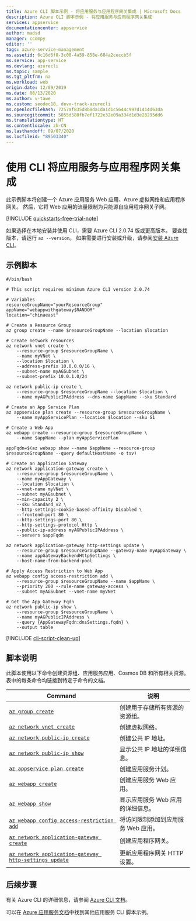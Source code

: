 ```yaml
---
title: Azure CLI 脚本示例 - 将应用服务与应用程序网关集成 | Microsoft Docs
description: Azure CLI 脚本示例 - 将应用服务与应用程序网关集成
services: appservice
documentationcenter: appservice
author: madsd
manager: ccompy
editor: ''
tags: azure-service-management
ms.assetid: 6c16d6f8-3c08-4a59-858e-684a2ceccb5f
ms.service: app-service
ms.devlang: azurecli
ms.topic: sample
ms.tgt_pltfrm: na
ms.workload: web
origin.date: 12/09/2019
ms.date: 08/13/2020
ms.author: v-tawe
ms.custom: seodec18, devx-track-azurecli
ms.openlocfilehash: 7257af835d8b8da1da1d1c5644c997d1414d63da
ms.sourcegitcommit: 5055d580fb7ef1722e32e09a334d1d3e28295dd6
ms.translationtype: HT
ms.contentlocale: zh-CN
ms.lasthandoff: 09/07/2020
ms.locfileid: "89503340"
---
```

# <a name="integrate-app-service-with-application-gateway-using-cli"></a>使用 CLI 将应用服务与应用程序网关集成

此示例脚本将创建一个 Azure 应用服务 Web 应用、Azure 虚拟网络和应用程序网关。 然后，它将 Web 应用的流量限制为只能源自应用程序网关子网。

[!INCLUDE [quickstarts-free-trial-note](../../../includes/quickstarts-free-trial-note.md)]

<!-- [!INCLUDE [cloud-shell-try-it.md](../../../includes/cloud-shell-try-it.md)] -->

如果选择在本地安装并使用 CLI，需要 Azure CLI 2.0.74 版或更高版本。 要查找版本，请运行 `az --version`。 如果需要进行安装或升级，请参阅[安装 Azure CLI]( /cli/install-azure-cli)。

## <a name="sample-script"></a>示例脚本

```azurecli
#/bin/bash

# This script requires minimum Azure CLI version 2.0.74

# Variables
resourceGroupName="yourResourceGroup"
appName="webappwithgateway$RANDOM"
location="chinaeast"

# Create a Resource Group 
az group create --name $resourceGroupName --location $location

# Create network resources
az network vnet create \
    --resource-group $resourceGroupName \
    --name myVNet \
    --location $location \
    --address-prefix 10.0.0.0/16 \
    --subnet-name myAGSubnet \
    --subnet-prefix 10.0.1.0/24

az network public-ip create \
    --resource-group $resourceGroupName --location $location \
    --name myAGPublicIPAddress --dns-name $appName --sku Standard

# Create an App Service Plan
az appservice plan create --resource-group $resourceGroupName \
    --name myAppServicePlan --location $location --sku S1

# Create a Web App
az webapp create --resource-group $resourceGroupName \
    --name $appName --plan myAppServicePlan

appFqdn=$(az webapp show --name $appName --resource-group $resourceGroupName --query defaultHostName -o tsv)

# Create an Application Gateway
az network application-gateway create \
    --resource-group $resourceGroupName \
    --name myAppGateway \
    --location $location \
    --vnet-name myVNet \
    --subnet myAGsubnet \
    --min-capacity 2 \
    --sku Standard_v2 \
    --http-settings-cookie-based-affinity Disabled \
    --frontend-port 80 \
    --http-settings-port 80 \
    --http-settings-protocol Http \
    --public-ip-address myAGPublicIPAddress \
    --servers $appFqdn

az network application-gateway http-settings update \
    --resource-group $resourceGroupName --gateway-name myAppGateway \
    --name appGatewayBackendHttpSettings \
    --host-name-from-backend-pool

# Apply Access Restriction to Web App
az webapp config access-restriction add \
    --resource-group $resourceGroupName --name $appName \
    --priority 200 --rule-name gateway-access \
    --subnet myAGSubnet --vnet-name myVNet

# Get the App Gateway Fqdn
az network public-ip show \
    --resource-group $resourceGroupName \
    --name myAGPublicIPAddress \
    --query {AppGatewayFqdn:dnsSettings.fqdn} \
    --output table
```

[!INCLUDE [cli-script-clean-up](../../../includes/cli-script-clean-up.md)]

## <a name="script-explanation"></a>脚本说明

此脚本使用以下命令创建资源组、应用服务应用、Cosmos DB 和所有相关资源。 表中的每条命令均链接到特定于命令的文档。

| Command | 说明 |
|---|---|
| [`az group create`](https://docs.azure.cn/cli/group?view=azure-cli-latest#az-group-create) | 创建用于存储所有资源的资源组。 |
| [`az network vnet create`](https://docs.azure.cn/cli/network/vnet?view=azure-cli-latest#az-network-vnet-create) | 创建虚拟网络。 |
| [`az network public-ip create`](https://docs.azure.cn/cli/network/public-ip?view=azure-cli-latest#az-network-public-ip-create) | 创建公共 IP 地址。 |
| [`az network public-ip show`](https://docs.azure.cn/cli/network/public-ip?view=azure-cli-latest#az-network-public-ip-show) | 显示公共 IP 地址的详细信息。 |
| [`az appservice plan create`](https://docs.azure.cn/cli/appservice/plan?view=azure-cli-latest#az-appservice-plan-create) | 创建应用服务计划。 |
| [`az webapp create`](https://docs.azure.cn/cli/webapp?view=azure-cli-latest#az-webapp-create) | 创建应用服务 Web 应用。 |
| [`az webapp show`](https://docs.azure.cn/cli/webapp?view=azure-cli-latest#az-webapp-show) | 显示应用服务 Web 应用的详细信息。 |
| [`az webapp config access-restriction add`](https://docs.microsoft.com/cli/azure/webapp/config/access-restriction?view=azure-cli-latest#az-webapp-config-access-restriction-add) | 将访问限制添加到应用服务 Web 应用。 |
| [`az network application-gateway create`](https://docs.azure.cn/cli/network/application-gateway?view=azure-cli-latest#az-network-application-gateway-create) | 创建应用程序网关。 |
| [`az network application-gateway http-settings update`](https://docs.azure.cn/cli/network/application-gateway/http-settings?view=azure-cli-latest#az-network-application-gateway-http-settings-update) | 更新应用程序网关 HTTP 设置。 |

## <a name="next-steps"></a>后续步骤

有关 Azure CLI 的详细信息，请参阅 [Azure CLI 文档](https://docs.azure.cn/cli/)。

可以在 [Azure 应用服务文档](../samples-cli.md)中找到其他应用服务 CLI 脚本示例。
